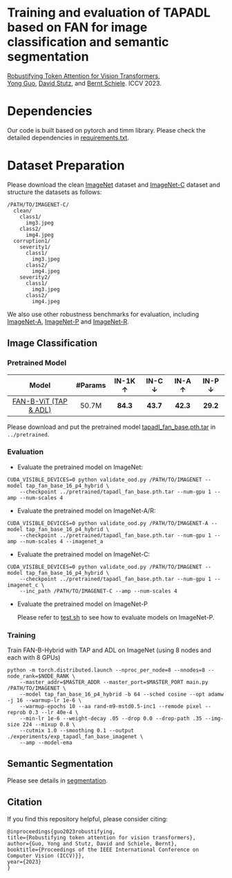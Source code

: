 # Training and evaluation of TAPADL based on FAN for image classification and semantic segmentation
[Robustifying Token Attention for Vision Transformers](https://arxiv.org/pdf/2303.11126.pdf), \
[Yong Guo](http://www.guoyongcs.com/), [David Stutz](https://davidstutz.de/), and [Bernt Schiele](https://scholar.google.com/citations?user=z76PBfYAAAAJ&hl=en). ICCV 2023.



# Dependencies
Our code is built based on pytorch and timm library. Please check the detailed dependencies in [requirements.txt](https://github.com/guoyongcs/TAPADL/blob/main/requirements.txt).

# Dataset Preparation

Please download the clean [ImageNet](http://image-net.org/) dataset and [ImageNet-C](https://zenodo.org/record/2235448) dataset and structure the datasets as follows:

```
/PATH/TO/IMAGENET-C/
  clean/
    class1/
      img3.jpeg
    class2/
      img4.jpeg
  corruption1/
    severity1/
      class1/
        img3.jpeg
      class2/
        img4.jpeg
    severity2/
      class1/
        img3.jpeg
      class2/
        img4.jpeg
```

We also use other robustness benchmarks for evaluation, including [ImageNet-A](https://github.com/hendrycks/natural-adv-examples), [ImageNet-P](https://zenodo.org/record/3565846) and [ImageNet-R](https://github.com/hendrycks/imagenet-r).



## Image Classification



### Pretrained Model

|       Model       | #Params | IN-1K $\uparrow$ | IN-C $\downarrow$ | IN-A $\uparrow$ | IN-P $\downarrow$ |
|:-----------------:|:----------------:|:-----------------:|:---------------:|:-----------------:|:-------:|
|  [FAN-B-ViT (TAP & ADL)](https://github.com/guoyongcs/TAPADL/releases/download/v1.0/tapadl_fan_base.pth.tar)   |  50.7M  |     **84.3**     |     **43.7**      |    **42.3**     |     **29.2**      |

Please download and put the pretrained model [tapadl_fan_base.pth.tar](https://github.com/guoyongcs/TAPADL/releases/download/v1.0/tapadl_fan_base.pth.tar) in ```../pretrained```.


### Evaluation
- Evaluate the pretrained model on ImageNet:
```
CUDA_VISIBLE_DEVICES=0 python validate_ood.py /PATH/TO/IMAGENET --model tap_fan_base_16_p4_hybrid \
    --checkpoint ../pretrained/tapadl_fan_base.pth.tar --num-gpu 1 --amp --num-scales 4
```

- Evaluate the pretrained model on ImageNet-A/R:
```
CUDA_VISIBLE_DEVICES=0 python validate_ood.py /PATH/TO/IMAGENET-A --model tap_fan_base_16_p4_hybrid \
    --checkpoint ../pretrained/tapadl_fan_base.pth.tar --num-gpu 1 --amp --num-scales 4 --imagenet_a
```

- Evaluate the pretrained model on ImageNet-C:
```
CUDA_VISIBLE_DEVICES=0 python validate_ood.py /PATH/TO/IMAGENET --model tap_fan_base_16_p4_hybrid \
    --checkpoint ../pretrained/tapadl_fan_base.pth.tar --num-gpu 1 --imagenet_c \
    --inc_path /PATH/TO/IMAGENET-C --amp --num-scales 4
```

- Evaluate the pretrained model on ImageNet-P

    Please refer to [test.sh](https://github.com/hendrycks/robustness/blob/master/ImageNet-P/test.sh) to see how to evaluate models on ImageNet-P.




### Training 
Train FAN-B-Hybrid with TAP and ADL on ImageNet (using 8 nodes and each with 8 GPUs)
```
python -m torch.distributed.launch --nproc_per_node=8 --nnodes=8 --node_rank=$NODE_RANK \ 
    --master_addr=$MASTER_ADDR --master_port=$MASTER_PORT main.py /PATH/TO/IMAGENET \ 
    --model tap_fan_base_16_p4_hybrid -b 64 --sched cosine --opt adamw -j 16 --warmup-lr 1e-6 \
    --warmup-epochs 10 --aa rand-m9-mstd0.5-inc1 --remode pixel --reprob 0.3 --lr 40e-4 \
    --min-lr 1e-6 --weight-decay .05 --drop 0.0 --drop-path .35 --img-size 224 --mixup 0.8 \
    --cutmix 1.0 --smoothing 0.1 --output ./experiments/exp_tapadl_fan_base_imagenet \
    --amp --model-ema
```



## Semantic Segmentation

Please see details in [segmentation](https://github.com/guoyongcs/TAPADL/blob/main/TAPADL_FAN/segmentation).


## Citation
If you find this repository helpful, please consider citing:
```
@inproceedings{guo2023robustifying,
title={Robustifying token attention for vision transformers},
author={Guo, Yong and Stutz, David and Schiele, Bernt},
booktitle={Proceedings of the IEEE International Conference on Computer Vision (ICCV)}},
year={2023}
}
```





